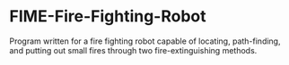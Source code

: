 # FIME-Fire-Fighting-Robot
Program written for a fire fighting robot capable of locating, path-finding, and putting out small fires through two fire-extinguishing methods.
